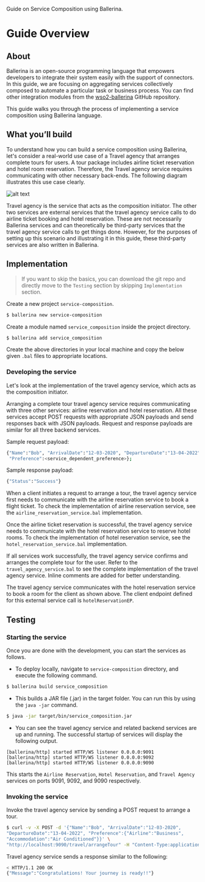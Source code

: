 Guide on Service Composition using Ballerina.

# Guide Overview

## About

Ballerina is an open-source programming language that empowers developers to integrate their system easily with the support of connectors. In this guide, we are focusing on aggregating services collectively composed to automate a particular task or business process. You can find other integration modules from the [wso2-ballerina](https://github.com/wso2-ballerina) GitHub repository.

This guide walks you through the process of implementing a service composition using Ballerina language.

## What you’ll build

To understand how you can build a service composition using Ballerina, let's consider a real-world use case of a Travel agency that arranges complete tours for users. A tour package includes airline ticket reservation and hotel room reservation. Therefore, the Travel agency service requires communicating with other necessary back-ends. The following diagram illustrates this use case clearly.

![alt text](resources/service-composition.png)

Travel agency is the service that acts as the composition initiator. The other two services are external services that the travel agency service calls to do airline ticket booking and hotel reservation. These are not necessarily Ballerina services and can theoretically be third-party services that the travel agency service calls to get things done. However, for the purposes of setting up this scenario and illustrating it in this guide, these third-party services are also written in Ballerina.

## Implementation

> If you want to skip the basics, you can download the git repo and directly move to the `Testing` section by skipping `Implementation` section.

Create a new project `service-composition`.

```bash
$ ballerina new service-composition
```

Create a module named `service_composition` inside the project directory.

```bash
$ ballerina add service_composition
```

Create the above directories in your local machine and copy the below given `.bal` files to appropriate locations.

### Developing the service

Let's look at the implementation of the travel agency service, which acts as the composition initiator.

Arranging a complete tour travel agency service requires communicating with three other services: airline reservation and hotel reservation. All these services accept POST requests with appropriate JSON payloads and send responses back with JSON payloads. Request and response payloads are similar for all three backend services.

Sample request payload:
```bash
{"Name":"Bob", "ArrivalDate":"12-03-2020", "DepartureDate":"13-04-2022",
 "Preference":<service_dependent_preference>};
```

Sample response payload:

```bash
{"Status":"Success"}
```

When a client initiates a request to arrange a tour, the travel agency service first needs to communicate with the airline reservation service to book a flight ticket. To check the implementation of airline reservation service, see the `airline_reservation_service.bal` implementation.

Once the airline ticket reservation is successful, the travel agency service needs to communicate with the hotel reservation service to reserve hotel rooms. To check the implementation of hotel reservation service, see the `hotel_reservation_service.bal` implementation.

If all services work successfully, the travel agency service confirms and arranges the complete tour for the user. Refer to the `travel_agency_service.bal` to see the complete implementation of the travel agency service. Inline comments are added for better understanding.

The travel agency service communicates with the hotel reservation service to book a room for the client as shown above. The client endpoint defined for this external service call is `hotelReservationEP`.

## Testing

### Starting the service

Once you are done with the development, you can start the services as follows.

- To deploy locally, navigate to `service-composition` directory, and execute the following command.
```bash
$ ballerina build service_composition
```

- This builds a JAR file (.jar) in the target folder. You can run this by using the `java -jar` command.
```bash
$ java -jar target/bin/service_composition.jar
```

- You can see the travel agency service and related backend services are up and running. The successful startup of services will display the following output.
```
[ballerina/http] started HTTP/WS listener 0.0.0.0:9091
[ballerina/http] started HTTP/WS listener 0.0.0.0:9092
[ballerina/http] started HTTP/WS listener 0.0.0.0:9090
```
This starts the `Airline Reservation`, `Hotel Reservation`, and `Travel Agency` services on ports 9091, 9092, and 9090 respectively.

### Invoking the service

Invoke the travel agency service by sending a POST request to arrange a tour.

```bash
$ curl -v -X POST -d '{"Name":"Bob", "ArrivalDate":"12-03-2020",
"DepartureDate":"13-04-2022", "Preference":{"Airline":"Business",
"Accommodation":"Air Conditioned"}}' \
"http://localhost:9090/travel/arrangeTour" -H "Content-Type:application/json"
```

Travel agency service sends a response similar to the following:

```bash
< HTTP/1.1 200 OK
{"Message":"Congratulations! Your journey is ready!!"}
```
